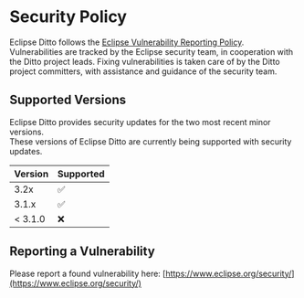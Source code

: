 # Security Policy

Eclipse Ditto follows the [Eclipse Vulnerability Reporting Policy](https://www.eclipse.org/security/policy.php). Vulnerabilities are tracked by the Eclipse security team, in cooperation with the Ditto project leads. Fixing vulnerabilities is taken care of by the Ditto project committers, with assistance and guidance of the security team.

## Supported Versions

Eclipse Ditto provides security updates for the two most recent minor versions.  
These versions of Eclipse Ditto are currently being supported with security updates.

| Version | Supported          |
|---------| ------------------ |
| 3.2x    | :white_check_mark: |
| 3.1.x   | :white_check_mark: |
| < 3.1.0 | :x:                |

## Reporting a Vulnerability

Please report a found vulnerability here: [https://www.eclipse.org/security/](https://www.eclipse.org/security/)
